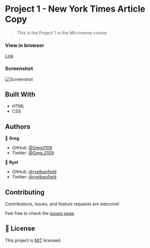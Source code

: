# Project 1 - New York Times Article Copy

> This is the Project 1 in the Microverse course

### View in browser
[Link](https://greg0109.github.io/NewYorkTimesClone/)

### Screenshot
![Screenshot](assets/Screenshot.png)

## Built With

- HTML
- CSS

## Authors

👤 **Greg**

- GitHub: [@Greg0109](https://github.com/greg0109)
- Twitter: [@Greg_0109](https://twitter.com/greg_0109)

👤 **Ryel**

- GitHub: [@ryelbanfield](https://github.com/ryelbanfield)
- Twitter: [@ryelbanfield](https://twitter.com/ryelbanfield)

## Contributing

Contributions, issues, and feature requests are welcome!

Feel free to check the [issues page](issues/).

## 📝 License

This project is [MIT](LICENSE) licensed.
